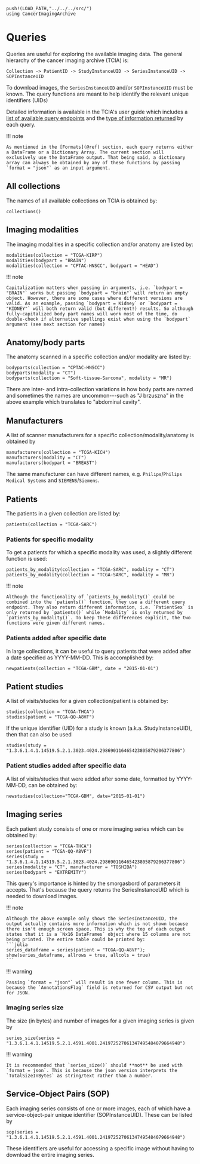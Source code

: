 ```@setup ex
push!(LOAD_PATH,"../../../src/")
using CancerImagingArchive
```

# Queries

Queries are useful for exploring the available imaging data.
The general hierarchy of the cancer imaging archive (TCIA) is:
```
Collection -> PatientID -> StudyInstanceUID -> SeriesInstanceUID -> SOPInstanceUID
```
To download images, the `SeriesInstanceUID` and/or `SOPInstanceUID` must be known.
The query functions are meant to help identify the relevant unique identifiers (UIDs)

Detailed information is available in the TCIA's user guide which includes a [list of available query endpoints](https://wiki.cancerimagingarchive.net/display/Public/TCIA+Programmatic+Interface+%28REST+API%29+Usage+Guide) and the [type of information returned](https://wiki.cancerimagingarchive.net/display/Public/TCIA+API+Return+Values) by each query.

!!! note

    As mentioned in the [Formats](@ref) section, each query returns either a DataFrame or a Dictionary Array. The current section will exclusively use the DataFrame output. That being said, a dictionary array can always be obtained by any of these functions by passing `format = "json"` as an input argument.

## All collections

The names of all available collections on TCIA is obtained by:
```@repl ex
collections()
```

## Imaging modalities

The imaging modalities in a specific collection and/or anatomy are listed by:
```@repl ex
modalities(collection = "TCGA-KIRP")
modalities(bodypart = "BRAIN")
modalities(collection = "CPTAC-HNSCC", bodypart = "HEAD")
```

!!! note

    Capitalization matters when passing in arguments, i.e. `bodypart = "BRAIN"` works but passing `bodypart = "brain"` will return an empty object. However, there are some cases where different versions are valid. As an example, passing `bodypart = Kidney` or `bodypart = "KIDNEY"` will both return valid (but different!) results. So although fully-capitalized body part names will work most of the time, do double-check if alternative spellings exist when using the `bodypart` argument (see next section for names)

## Anatomy/body parts

The anatomy scanned in a specific collection and/or modality are listed by:
```@repl ex
bodyparts(collection = "CPTAC-HNSCC")
bodyparts(modality = "CT")
bodyparts(collection = "Soft-tissue-Sarcoma", modality = "MR")
```
There are inter- and intra-collection variations in how body parts are named and sometimes the names are uncommon---such as "J brzuszna" in the above example which translates to "abdominal cavity".

## Manufacturers

A list of scanner manufacturers for a specific collection/modality/anatomy is obtained by
```@repl ex
manufacturers(collection = "TCGA-KICH")
manufacturers(modality = "CT")
manufacturers(bodypart = "BREAST")
```
The same manufacturer can have different names, e.g. `Philips`/`Philips Medical Systems` and `SIEMENS`/`Siemens`.

## Patients

The patients in a given collection are listed by:
```@repl ex
patients(collection = "TCGA-SARC")
```

### Patients for specific modality

To get a patients for which a specific modality was used, a slightly different function is used:
```@repl ex
patients_by_modality(collection = "TCGA-SARC", modality = "CT")
patients_by_modality(collection = "TCGA-SARC", modality = "MR")
```

!!! note

    Although the functionality of `patients_by_modality()` could be combined into the `patients()` function, they use a different query endpoint. They also return different information, i.e. `PatientSex` is only returned by `patients()` while `Modality` is only returned by `patients_by_modality()`. To keep these differences explicit, the two functions were given different names.

### Patients added after specific date

In large collections, it can be useful to query patients that were added after a date specified as YYYY-MM-DD.
This is accomplished by:
```@repl ex
newpatients(collection = "TCGA-GBM", date = "2015-01-01")
```

## Patient studies

A list of visits/studies for a given collection/patient is obtained by:
```@repl ex
studies(collection = "TCGA-THCA")
studies(patient = "TCGA-QQ-A8VF")
```

If the unique identifier (UID) for a study is known (a.k.a. StudyInstanceUID), then that can also be used
```@repl ex
studies(study = "1.3.6.1.4.1.14519.5.2.1.3023.4024.298690116465423805879206377806")
```

### Patient studies added after specific data

A list of visits/studies that were added after some date, formatted by YYYY-MM-DD, can be obtained by:
```@repl ex
newstudies(collection="TCGA-GBM", date="2015-01-01")
```

## Imaging series

Each patient study consists of one or more imaging series which can be obtained by:
```@repl ex
series(collection = "TCGA-THCA")
series(patient = "TCGA-QQ-A8VF")
series(study = "1.3.6.1.4.1.14519.5.2.1.3023.4024.298690116465423805879206377806")
series(modality = "CT", manufacturer = "TOSHIBA")
series(bodypart = "EXTREMITY")
```
This query's importance is hinted by the smorgasbord of parameters it accepts.
That's because the query returns the SeriesInstanceUID which is needed to download images.

!!! note

    Although the above example only shows the SeriesInstanceUID, the output actually contains more information which is not shown because there isn't enough screen space. This is why the top of each output states that it is a `Nx16 DataFrames` object where 15 columns are not being printed. The entire table could be printed by:
    ```julia
    series_dataframe = series(patient = "TCGA-QQ-A8VF");
    show(series_dataframe, allrows = true, allcols = true)
    ```

!!! warning

    Passing `format = "json"` will result in one fewer column. This is because the `AnnotationsFlag` field is returned for CSV output but not for JSON. 

### Imaging series size

The size (in bytes) and number of images for a given imaging series is given by
```@repl ex
series_size(series = "1.3.6.1.4.1.14519.5.2.1.4591.4001.241972527061347495484079664948")
```

!!! warning

    It is recommended that `series_size()` should **not** be used with `format = json`. This is because the json version interprets the `TotalSizeInBytes` as string/text rather than a number.

## Service-Object Pairs (SOP)

Each imaging series consists of one or more images, each of which have a service-object-pair unique identifier (SOPInstanceUID).
These can be listed by
```@repl ex
sop(series = "1.3.6.1.4.1.14519.5.2.1.4591.4001.241972527061347495484079664948")
```
These identifiers are useful for accessing a specific image without having to download the entire imaging series.
